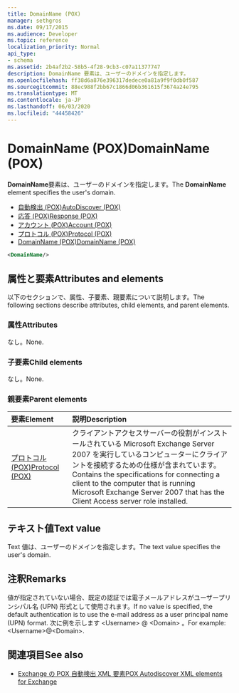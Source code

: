 ```yaml
---
title: DomainName (POX)
manager: sethgros
ms.date: 09/17/2015
ms.audience: Developer
ms.topic: reference
localization_priority: Normal
api_type:
- schema
ms.assetid: 2b4af2b2-58b5-4f28-9cb3-c07a11377747
description: DomainName 要素は、ユーザーのドメインを指定します。
ms.openlocfilehash: ff38d6a876e396317dedece0a81a9f9f0db0f587
ms.sourcegitcommit: 88ec988f2bb67c1866d06b361615f3674a24e795
ms.translationtype: MT
ms.contentlocale: ja-JP
ms.lasthandoff: 06/03/2020
ms.locfileid: "44458426"
---
```

# <a name="domainname-pox"></a><span data-ttu-id="cc713-103">DomainName (POX)</span><span class="sxs-lookup"><span data-stu-id="cc713-103">DomainName (POX)</span></span>

<span data-ttu-id="cc713-104">**DomainName**要素は、ユーザーのドメインを指定します。</span><span class="sxs-lookup"><span data-stu-id="cc713-104">The **DomainName** element specifies the user's domain.</span></span> 
  
- [<span data-ttu-id="cc713-105">自動検出 (POX)</span><span class="sxs-lookup"><span data-stu-id="cc713-105">AutoDiscover (POX)</span></span>](autodiscover-pox.md)  
- [<span data-ttu-id="cc713-106">応答 (POX)</span><span class="sxs-lookup"><span data-stu-id="cc713-106">Response (POX)</span></span>](response-pox.md)  
- [<span data-ttu-id="cc713-107">アカウント (POX)</span><span class="sxs-lookup"><span data-stu-id="cc713-107">Account (POX)</span></span>](account-pox.md) 
- [<span data-ttu-id="cc713-108">プロトコル (POX)</span><span class="sxs-lookup"><span data-stu-id="cc713-108">Protocol (POX)</span></span>](protocol-pox.md) 
- [<span data-ttu-id="cc713-109">DomainName (POX)</span><span class="sxs-lookup"><span data-stu-id="cc713-109">DomainName (POX)</span></span>](domainname-pox.md)
  
```xml
<DomainName/>
```

## <a name="attributes-and-elements"></a><span data-ttu-id="cc713-110">属性と要素</span><span class="sxs-lookup"><span data-stu-id="cc713-110">Attributes and elements</span></span>

<span data-ttu-id="cc713-111">以下のセクションで、属性、子要素、親要素について説明します。</span><span class="sxs-lookup"><span data-stu-id="cc713-111">The following sections describe attributes, child elements, and parent elements.</span></span>
  
### <a name="attributes"></a><span data-ttu-id="cc713-112">属性</span><span class="sxs-lookup"><span data-stu-id="cc713-112">Attributes</span></span>

<span data-ttu-id="cc713-113">なし。</span><span class="sxs-lookup"><span data-stu-id="cc713-113">None.</span></span>
  
### <a name="child-elements"></a><span data-ttu-id="cc713-114">子要素</span><span class="sxs-lookup"><span data-stu-id="cc713-114">Child elements</span></span>

<span data-ttu-id="cc713-115">なし。</span><span class="sxs-lookup"><span data-stu-id="cc713-115">None.</span></span>
  
### <a name="parent-elements"></a><span data-ttu-id="cc713-116">親要素</span><span class="sxs-lookup"><span data-stu-id="cc713-116">Parent elements</span></span>

|<span data-ttu-id="cc713-117">**要素**</span><span class="sxs-lookup"><span data-stu-id="cc713-117">**Element**</span></span>|<span data-ttu-id="cc713-118">**説明**</span><span class="sxs-lookup"><span data-stu-id="cc713-118">**Description**</span></span>|
|:-----|:-----|
|[<span data-ttu-id="cc713-119">プロトコル (POX)</span><span class="sxs-lookup"><span data-stu-id="cc713-119">Protocol (POX)</span></span>](protocol-pox.md) <br/> |<span data-ttu-id="cc713-120">クライアントアクセスサーバーの役割がインストールされている Microsoft Exchange Server 2007 を実行しているコンピューターにクライアントを接続するための仕様が含まれています。</span><span class="sxs-lookup"><span data-stu-id="cc713-120">Contains the specifications for connecting a client to the computer that is running Microsoft Exchange Server 2007 that has the Client Access server role installed.</span></span>  <br/> |
   
## <a name="text-value"></a><span data-ttu-id="cc713-121">テキスト値</span><span class="sxs-lookup"><span data-stu-id="cc713-121">Text value</span></span>

<span data-ttu-id="cc713-122">Text 値は、ユーザーのドメインを指定します。</span><span class="sxs-lookup"><span data-stu-id="cc713-122">The text value specifies the user's domain.</span></span>
  
## <a name="remarks"></a><span data-ttu-id="cc713-123">注釈</span><span class="sxs-lookup"><span data-stu-id="cc713-123">Remarks</span></span>

<span data-ttu-id="cc713-124">値が指定されていない場合、既定の認証では電子メールアドレスがユーザープリンシパル名 (UPN) 形式として使用されます。</span><span class="sxs-lookup"><span data-stu-id="cc713-124">If no value is specified, the default authentication is to use the e-mail address as a user principal name (UPN) format.</span></span> <span data-ttu-id="cc713-125">次に例を示します \<Username\> @ \<Domain\> 。</span><span class="sxs-lookup"><span data-stu-id="cc713-125">For example: \<Username\>@\<Domain\>.</span></span>
  
## <a name="see-also"></a><span data-ttu-id="cc713-126">関連項目</span><span class="sxs-lookup"><span data-stu-id="cc713-126">See also</span></span>

- [<span data-ttu-id="cc713-127">Exchange の POX 自動検出 XML 要素</span><span class="sxs-lookup"><span data-stu-id="cc713-127">POX Autodiscover XML elements for Exchange</span></span>](pox-autodiscover-xml-elements-for-exchange.md)

